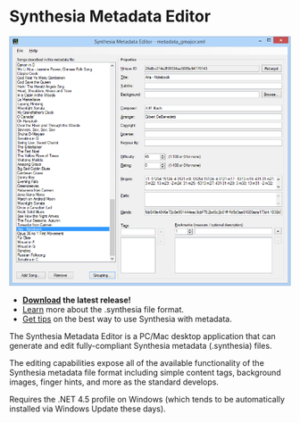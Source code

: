 Synthesia Metadata Editor
=========================

![](screenshot.png)


- **[Download](https://github.com/Synthesia-LLC/metadata-editor/releases/latest) the latest release!**
- [Learn](https://github.com/Synthesia-LLC/metadata-editor/wiki) more about the .synthesia file format.
- [Get tips](http://www.synthesiagame.com/support/guide/contentCreators) on the best way to use Synthesia with metadata.

The Synthesia Metadata Editor is a PC/Mac desktop application that can generate and edit fully-compliant Synthesia metadata (.synthesia) files.

The editing capabilities expose all of the available functionality of the Synthesia metadata file format including simple content tags, background images, finger hints, and more as the standard develops.

Requires the .NET 4.5 profile on Windows (which tends to be automatically installed via Windows Update these days).
